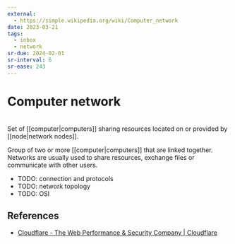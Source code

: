 ```yaml
---
external:
  - https://simple.wikipedia.org/wiki/Computer_network
date: 2023-03-21
tags:
  - inbox
  - network
sr-due: 2024-02-01
sr-interval: 6
sr-ease: 243
---
```

# Computer network
&#10;<br>
Set of [[computer|computers]] sharing resources located on or provided by
[[node|network nodes]].

Group of two or more [[computer|computers]] that are linked together. Networks
are usually used to share resources, exchange files or communicate with other
users.

- TODO: connection and protocols
- TODO: network topology
- TODO: OSI

## References

- [Cloudflare - The Web Performance & Security Company | Cloudflare](https://www.cloudflare.com/)
